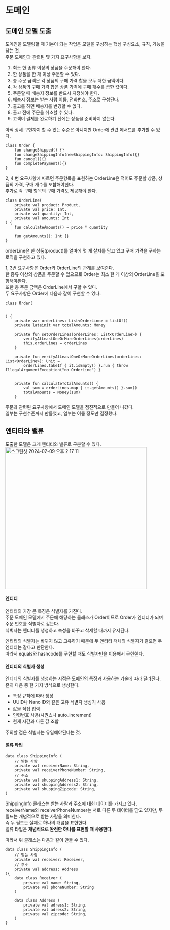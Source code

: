 # 도메인
## 도메인 모델 도출
도메인을 모델링할 때 기본이 되는 작업은 모델을 구성하는 핵심 구성요소, 규칙, 기능을 찾는 것.  
주문 도메인과 관련된 몇 가지 요구사항을 보자.  
1. 최소 한 종류 이상의 상품을 주문해야 한다.
2. 한 상품을 한 개 이상 주문할 수 있다.
3. 총 주문 금액은 각 상품의 구매 가격 합을 모두 더한 금액이다.
4. 각 상품의 구매 가격 합은 상품 가격에 구매 개수를 곱한 값이다.
5. 주문할 때 배송지 정보를 반드시 지정해야 한다.
6. 배송지 정보는 받는 사람 이름, 전화번호, 주소로 구성된다.
7. 출고를 하면 배송지를 변경할 수 없다.
8. 출고 전에 주문을 취소할 수 있다.
9. 고객이 결제를 완료하기 전에는 상품을 준비하지 않는다.

아직 상세 구현까지 할 수 있는 수준은 아니지만 Order에 관련 메서드를 추가할 수 있다.  
```
class Order {
    fun changeShipped() {}
    fun changeShippingInfo(newShippingInfo: ShippingInfo){}
    fun cancel(){}
    fun completePayment(){}
}
```

2, 4 번 요구사항에 따르면 주문항목을 표현하는 OrderLine은 적어도 주문할 상품, 상품의 가격, 구매 개수를 포함해야한다.  
추가로 각 구매 항목의 구매 가격도 제공해야 한다.  

```
class OrderLine(
    private val product: Product,
    private val price: Int,
    private val quantity: Int,
    private val amounts: Int
) {
    fun calculateAmounts() = price * quantity
    
    fun getAmounts(): Int {}
}
```
orderLine은 한 상품(product)를 얼마에 몇 개 살지를 담고 있고 구매 가격을 구하는 로직을 구현하고 있다.  

1, 3번 요구사항은 Order와 OrderLine의 관계를 보여준다.  
한 종류 이상의 상품을 주문할 수 있으므로 Order는 최소 한 개 이상의 OrderLine을 포함해야한다.  
또한 총 주문 금액은 OrderLine에서 구할 수 있다.  
두 요구사항은 Order에 다음과 같이 구현할 수 있다.  
```
class Order(


) {
    private var orderLines: List<OrderLine> = listOf()
    private lateinit var totalAmounts: Money

    private fun setOrderLines(orderLines: List<OrderLine>) {
        verifyAtLeastOneOrMoreOrderLines(orderLines)
        this.orderLines = orderLines
    }

    private fun verifyAtLeastOneOrMoreOrderLines(orderLines: List<OrderLine>): Unit =
        orderLines.takeIf { it.isEmpty() }.run { throw IllegalArgumentException("no OrderLine") }


    private fun calculateTotalAmounts() {
        val sum = orderLines.map { it.getAmounts() }.sum()
        totalAmounts = Money(sum)
    }
```

주문과 관련된 요구사항에서 도메인 모델을 점진적으로 만들어 나갔다.  
일부는 구현수준까지 만들었고, 일부는 이름 정도만 결정했다.  

## 엔티티와 밸류
도출한 모델은 크게 엔티티와 밸류로 구분할 수 있다.  
<img width="445" alt="스크린샷 2024-02-09 오후 2 17 11" src="https://github.com/shmin7777/ddd-architecture/assets/67637716/940c63f4-32bd-4771-ab95-286aa7e36287">  

####  엔티티
엔티티의 가장 큰 특징은 식별자를 가진다.  
주문 도메인 모델에서 주문에 해당하는 클래스가 Order이므로 Order가 엔티티가 되며 주문 번호를 식별자로 갖는다.  
식벽자는 엔티티를 생성하고 속성을 바꾸고 삭제할 때까지 유지된다.  

엔티티의 식별자는 바뀌지 않고 고유하기 때문에 두 엔티티 객체의 식별자가 같으면 두 엔티티는 같다고 판단한다.  
따라서 equals와 hashcode를 구현할 때도 식별자만을 이용해서 구현한다.  

#### 엔티티의 식별자 생성
엔티티의 식별자를 생성하는 시점은 도메인의 특징과 사용하는 기술에 따라 달라진다.  
흔히 다음 중 한 가지 방식으로 생성한다.  
* 특정 규칙에 따라 생성
* UUID나 Nano ID와 같은 고유 식별자 생성기 사용
* 값을 직접 입력
* 인련번호 사용(시퀀스나 auto_increment)
* 현재 시간과 다른 값 조합

주의할 점은 식별자는 유일해야된다는 것.  

#### 밸류 타입
```
data class ShippingInfo (
    // 받는 사람
    private val receiverName: String,
    private val receiverPhoneNumber: String,
    // 주소
    private val shuppingAddress1: String,
    private val shuppingAddress2: String,
    private val shuppingZipcode: String,
)
```  
ShippingInfo 클래스는 받는 사람과 주소에 대한 데이터를 가지고 있다.  
receiverName와 receiverPhoneNumber는 서로 다른 두 데이터를 담고 있지만, 두 필드는 개념적으로 받는 사람을 의미한다.  
즉 두 필드는 실제로 하나의 개념을 표현한다.  
밸류 타입은 <b>개념적으로 완전한 하나를 표현할 때 사용한다.</b>

따라서 위 클래스는 다음과 같이 만들 수 있다.  
```
data class ShippingInfo (
    // 받는 사람
    private val receiver: Receiver,
    // 주소
    private val address: Address
){
    data class Receiver (
        private val name: String,
        private val phoneNumber: String
    )
    
    data class Address (
        private val adress1: String,
        private val adress2: String,
        private val zipcode: String,
    )
}
```




